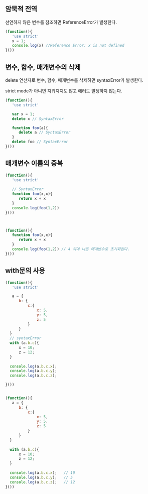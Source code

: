 ## 암묵적 전역

선언하지 않은 변수를 참조하면 ReferenceError가 발생한다.

```js
(function(){
   'use strict'
   x = 1;
   console.log(x) //Reference Error: x is not defined
}())
```



## 변수, 함수, 매개변수의 삭제

delete 연산자로 변수, 함수, 매개변수를 삭제하면 syntaxError가 발생한다.

strict mode가 아니면 지워지지도 않고 에러도 발생하지 않는다.

```js
(function(){
   'use strict'

   var x = 1;
   delete x // SyntaxError

   function foo(a){
      delete a // SyntaxError
   }
   delete foo // SyntaxError
}())
```



## 매개변수 이름의 중복

```js
(function(){
   'use strict'
   
   // SyntaxError
   function foo(x,x){
      return x + x
   }
   console.log(foo(1,2))
}())



(function(){
   function foo(x,x){
      return x + x
   }
   console.log(foo(1,2)) // 4 뒤에 나온 매개변수로 초기화된다.
}())

```

## with문의 사용

```js
(function(){
   'use strict'

   a = {
      b: {
          c:{
              x: 5,
              y: 5,
              z: 5
          }
      }
  }
  // syntaxError
  with (a.b.c){
      x = 10;
      z = 12;
  }   
   
  console.log(a.b.c.x);   
  console.log(a.b.c.y);   
  console.log(a.b.c.z);   

}())


(function(){
   a = {
      b: {
          c:{
              x: 5,
              y: 5,
              z: 5
          }
      }
  }
   
  with (a.b.c){
      x = 10;
      z = 12;
  }   
   
  console.log(a.b.c.x);   // 10
  console.log(a.b.c.y);   // 5
  console.log(a.b.c.z);   // 12
}())
```


